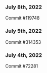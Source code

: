 ### July 8th, 2022

Commit #119748

### July 5th, 2022

Commit #314353


### July 4th, 2022

Commit #72281
